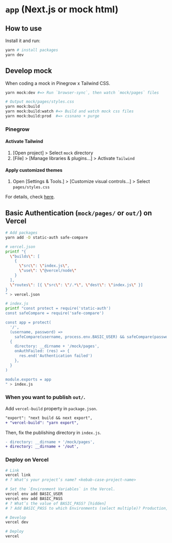 # `app` (Next.js or mock html)

## How to use

Install it and run:

```bash
yarn # install packages
yarn dev
```

## Develop mock

When coding a mock in Pinegrow x Tailwind CSS.

```bash
yarn mock:dev #=> Run `browser-sync`, then watch `mock/pages` files

# Output mock/pages/styles.css
yarn mock:build
yarn mock:build:watch #=> Build and watch mock css files
yarn mock:build:prod  #=> cssnano + purge
```

### Pinegrow

#### Activate Tailwind

1. [Open project] > Select `mock` directory
2. [File] > [Manage libraries & plugins...] > Activate `Tailwind`

#### Apply customized themes

1. Open [Settings & Tools.] > [Customize visual controls...] > Select `pages/styles.css`

For details, check [here](https://pinegrow.com/docs/tailwind/customized-themes/).

## Basic Authentication (`mock/pages/` or `out/`) on Vercel

```bash
# Add packages
yarn add -D static-auth safe-compare
```

```bash
# vercel.json
printf "{
  \"builds\": [
    {
      \"src\": \"index.js\",
      \"use\": \"@vercel/node\"
    }
  ],
  \"routes\": [{ \"src\": \"/.*\", \"dest\": \"index.js\" }]
}
" > vercel.json

# index.js
printf "const protect = require('static-auth')
const safeCompare = require('safe-compare')

const app = protect(
  '/',
  (username, password) =>
    safeCompare(username, process.env.BASIC_USER) && safeCompare(password, process.env.BASIC_PASS),
  {
    directory: __dirname + '/mock/pages',
    onAuthFailed: (res) => {
      res.end('Authentication failed')
    },
  }
)

module.exports = app
" > index.js
```

### When you want to publish `out/`.

Add `vercel-build` property in `package.json`.

```diff
"export": "next build && next export",
+ "vercel-build": "yarn export",
```

Then, fix the publishing directory in `index.js`.

```diff
- directory: __dirname + '/mock/pages',
+ directory: __dirname + '/out',
```

### Deploy on Vercel

```bash
# Link
vercel link
# ? What’s your project’s name? <kebab-case-project-name>

# Set the `Environment Variables` in the Vercel.
vercel env add BASIC_USER
vercel env add BASIC_PASS
# ? What’s the value of BASIC_PASS? [hidden]
# ? Add BASIC_PASS to which Environments (select multiple)? Production, Preview, Development

# Develop
vercel dev

# Deploy
vercel
```
